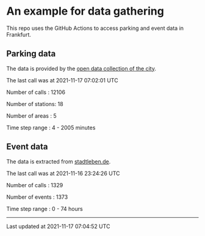 # An example for data gathering

This repo uses the GitHub Actions to access parking and event data in Frankfurt.

## Parking data
The data is provided by the [open data collection of the city](https://www.offenedaten.frankfurt.de/).

The last call was at 2021-11-17 07:02:01 UTC

Number of calls   : 12106

Number of stations:    18

Number of areas   :     5

Time step range   :     4 -  2005 minutes


## Event data
The data is extracted from [stadtleben.de](https://stadtleben.de/frankfurt/).

The last call was at 2021-11-16 23:24:26 UTC

Number of calls   : 1329

Number of events  : 1373

Time step range   :    0 -   74 hours


----

Last updated at 2021-11-17 07:04:52 UTC
